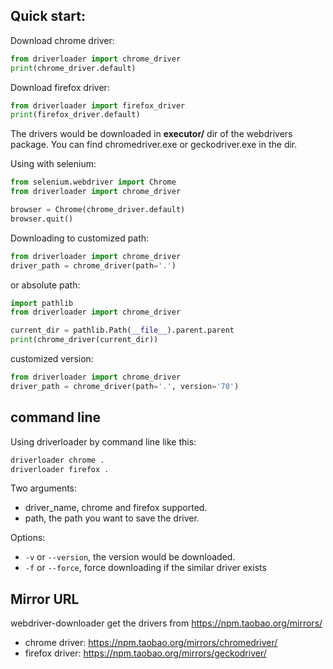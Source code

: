 ## Quick start:

Download chrome driver:
```python
from driverloader import chrome_driver
print(chrome_driver.default)
```

Download firefox driver:
```python
from driverloader import firefox_driver
print(firefox_driver.default)
```

The drivers would be downloaded in **executor/** dir of the webdrivers package.
You can find chromedriver.exe or geckodriver.exe in the dir.


Using with selenium:
```python
from selenium.webdriver import Chrome
from driverloader import chrome_driver

browser = Chrome(chrome_driver.default)
browser.quit()
```

Downloading to customized path:
```python
from driverloader import chrome_driver
driver_path = chrome_driver(path='.')
```

or absolute path:
```python
import pathlib
from driverloader import chrome_driver

current_dir = pathlib.Path(__file__).parent.parent
print(chrome_driver(current_dir))
```

customized version:
```python
from driverloader import chrome_driver
driver_path = chrome_driver(path='.', version='70')
```


## command line
Using driverloader by command line like this:
```bash
driverloader chrome .
driverloader firefox .
```
Two arguments:
- driver_name, chrome and firefox supported.
- path,  the path you want to save the driver.

Options:
- `-v` or `--version`,  the version would be downloaded.
- `-f` or `--force`, force downloading if the similar driver exists


## Mirror URL
webdriver-downloader get the drivers from https://npm.taobao.org/mirrors/
- chrome driver: https://npm.taobao.org/mirrors/chromedriver/
- firefox driver: https://npm.taobao.org/mirrors/geckodriver/